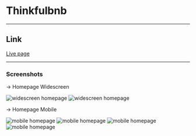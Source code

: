 # Thinkfulbnb

----
## Link
[Live page](https://elizabethboterf.github.io/thinkfulbnb/)

---
### Screenshots
-> Homepage Widescreen

![widescreen homepage](https://user-images.githubusercontent.com/85326605/135698206-2ffed2cf-b3fe-4978-8b4d-a217d2d193f1.jpeg)
![widescreen homepage](https://user-images.githubusercontent.com/85326605/135698220-1689d143-f1b8-44c2-b887-6a3e580615dc.jpeg)

-> Homepage Mobile

![mobile homepage](https://user-images.githubusercontent.com/85326605/135698248-23320e01-8af1-4ca2-98a3-de59758e8e6a.jpeg)
![mobile homepage](https://user-images.githubusercontent.com/85326605/135698250-6db1f724-c8b3-47a7-a7c1-ea1957eb1381.jpeg)
![mobile homepage](https://user-images.githubusercontent.com/85326605/135698264-012bc65d-d797-4f00-87c4-41676158a30f.jpeg)
![mobile homepage](https://user-images.githubusercontent.com/85326605/135698413-2d509a1b-178e-4fa1-9367-8346f77a827a.jpeg)

